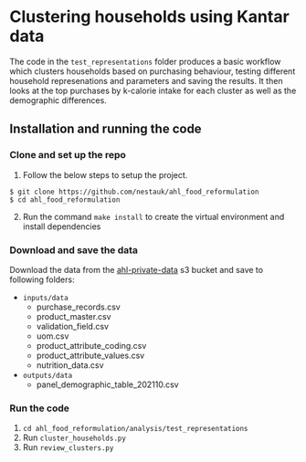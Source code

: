 <!-- #region -->

# Clustering households using Kantar data

The code in the `test_representations` folder produces a basic workflow which clusters households based on purchasing behaviour, testing different household represenations and parameters and saving the results. It then looks at the top purchases by k-calorie intake for each cluster as well as the demographic differences.

## Installation and running the code

### Clone and set up the repo

1. Follow the below steps to setup the project.

```shell
$ git clone https://github.com/nestauk/ahl_food_reformulation
$ cd ahl_food_reformulation
```

2. Run the command `make install` to create the virtual environment and install dependencies

### Download and save the data

Download the data from the [ahl-private-data](https://s3.console.aws.amazon.com/s3/buckets/ahl-private-data?prefix=kantar%2Fdata_v3%2F&region=eu-west-2&showversions=false#) s3 bucket and save to following folders:

- `inputs/data`
  - purchase_records.csv
  - product_master.csv
  - validation_field.csv
  - uom.csv
  - product_attribute_coding.csv
  - product_attribute_values.csv
  - nutrition_data.csv
- `outputs/data`
  - panel_demographic_table_202110.csv

### Run the code

1. `cd ahl_food_reformulation/analysis/test_representations`
2. Run `cluster_households.py`
3. Run `review_clusters.py`
<!-- #endregion -->
